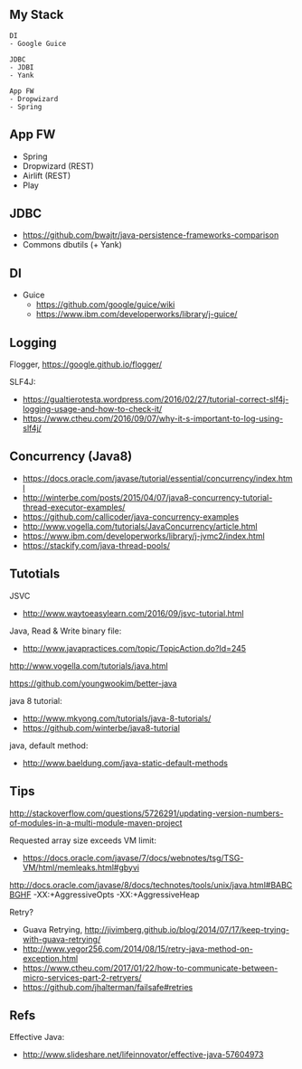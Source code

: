 ## My Stack
```
DI
- Google Guice

JDBC
- JDBI
- Yank

App FW
- Dropwizard
- Spring

```

## App FW
- Spring
- Dropwizard (REST)
- Airlift (REST)
- Play

## JDBC
- https://github.com/bwajtr/java-persistence-frameworks-comparison
- Commons dbutils (+ Yank)

## DI
* Guice
  * https://github.com/google/guice/wiki
  * https://www.ibm.com/developerworks/library/j-guice/

## Logging
Flogger, https://google.github.io/flogger/

SLF4J:
* https://gualtierotesta.wordpress.com/2016/02/27/tutorial-correct-slf4j-logging-usage-and-how-to-check-it/
* https://www.ctheu.com/2016/09/07/why-it-s-important-to-log-using-slf4j/

## Concurrency (Java8)
* https://docs.oracle.com/javase/tutorial/essential/concurrency/index.html
* http://winterbe.com/posts/2015/04/07/java8-concurrency-tutorial-thread-executor-examples/
* https://github.com/callicoder/java-concurrency-examples
* http://www.vogella.com/tutorials/JavaConcurrency/article.html
* https://www.ibm.com/developerworks/library/j-jvmc2/index.html
* https://stackify.com/java-thread-pools/

## Tutotials

JSVC
- http://www.waytoeasylearn.com/2016/09/jsvc-tutorial.html

Java, Read & Write binary file:
* http://www.javapractices.com/topic/TopicAction.do?Id=245

http://www.vogella.com/tutorials/java.html

https://github.com/youngwookim/better-java

java 8 tutorial:
- http://www.mkyong.com/tutorials/java-8-tutorials/
- https://github.com/winterbe/java8-tutorial

java, default method:
- http://www.baeldung.com/java-static-default-methods


## Tips
http://stackoverflow.com/questions/5726291/updating-version-numbers-of-modules-in-a-multi-module-maven-project

Requested array size exceeds VM limit:
- https://docs.oracle.com/javase/7/docs/webnotes/tsg/TSG-VM/html/memleaks.html#gbyvi

http://docs.oracle.com/javase/8/docs/technotes/tools/unix/java.html#BABCBGHF
-XX:+AggressiveOpts
-XX:+AggressiveHeap

Retry? 
- Guava Retrying, http://jivimberg.github.io/blog/2014/07/17/keep-trying-with-guava-retrying/
- http://www.yegor256.com/2014/08/15/retry-java-method-on-exception.html
- https://www.ctheu.com/2017/01/22/how-to-communicate-between-micro-services-part-2-retryers/
- https://github.com/jhalterman/failsafe#retries

## Refs
Effective Java:
* http://www.slideshare.net/lifeinnovator/effective-java-57604973 

